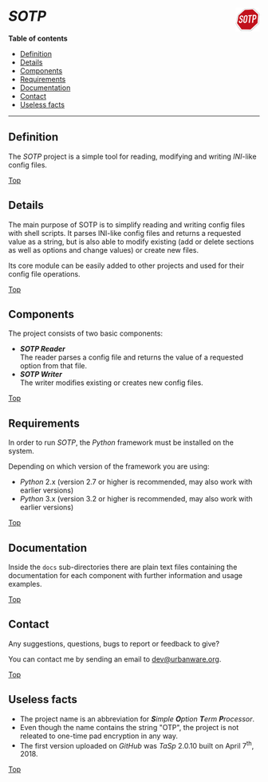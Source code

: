 # *SOTP* <img src="sotp.png" alt="SOTP logo" height="48px" width="48px" align="right"/>

**Table of contents**
*   [Definition](#definition)
*   [Details](#details)
*   [Components](#components)
*   [Requirements](#requirements)
*   [Documentation](#documentation)
*   [Contact](#contact)
*   [Useless facts](#useless-facts)

----

## Definition

The *SOTP* project is a simple tool for reading, modifying and writing *INI*-like config files.

[Top](#sotp)

## Details

The main purpose of SOTP is to simplify reading and writing config files with shell scripts. It parses INI-like config files and returns a requested value as a string, but is also able to modify existing (add or delete sections as well as options and change values) or create new files.

Its core module can be easily added to other projects and used for their config file operations.

[Top](#sotp)

## Components

The project consists of two basic components:

*   ***SOTP Reader***<br>The reader parses a config file and returns the value of a requested option from that file.
*   ***SOTP Writer***<br>The writer modifies existing or creates new config files.

[Top](#sotp)

## Requirements

In order to run *SOTP*, the *Python* framework must be installed on the system.

Depending on which version of the framework you are using:

*   *Python* 2.x (version 2.7 or higher is recommended, may also work with earlier versions)
*   *Python* 3.x (version 3.2 or higher is recommended, may also work with earlier versions)

[Top](#sotp)

## Documentation

Inside the `docs` sub-directories there are plain text files containing the documentation for each component with further information and usage examples.

[Top](#sotp)

## Contact

Any suggestions, questions, bugs to report or feedback to give?

You can contact me by sending an email to <dev@urbanware.org>.

[Top](#sotp)

## Useless facts

*   The project name is an abbreviation for ***S****imple* ***O****ption* ***T**erm* ***P**rocessor*.
*   Even though the name contains the string "OTP", the project is not releated to one-time pad encryption in any way.
*   The first version uploaded on *GitHub* was *TaSp* 2.0.10 built on April 7<sup>th</sup>, 2018.

[Top](#sotp)
